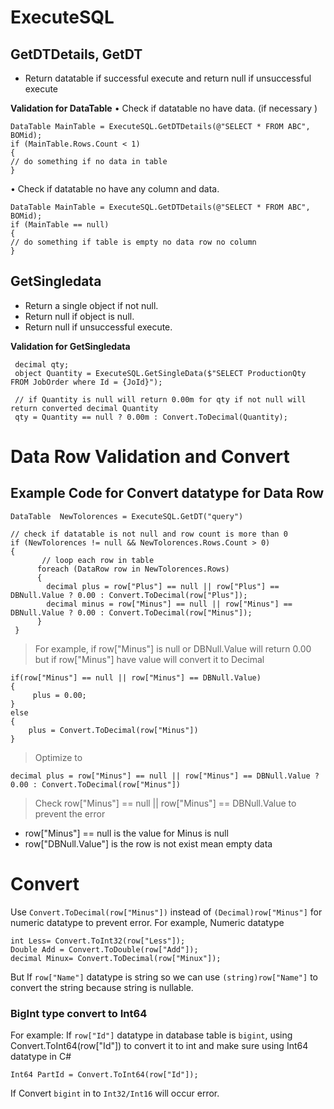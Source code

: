 # ExecuteSQL

##  GetDTDetails, GetDT

 - Return datatable if successful execute and return null if
   unsuccessful execute

**Validation for DataTable**
• Check if datatable no have data. (if necessary )

    DataTable MainTable = ExecuteSQL.GetDTDetails(@"SELECT * FROM ABC", BOMid);  
    if (MainTable.Rows.Count < 1)
    {
    // do something if no data in table
    }
 
• Check if datatable no have any column and data.   
 
    DataTable MainTable = ExecuteSQL.GetDTDetails(@"SELECT * FROM ABC", BOMid);  
    if (MainTable == null)
    {
    // do something if table is empty no data row no column
    }

##  GetSingledata

 - Return a single object if not null.
 - Return null if object is null.
 - Return null if unsuccessful execute.

**Validation for GetSingledata**
   

     decimal qty;
     object Quantity = ExecuteSQL.GetSingleData($"SELECT ProductionQty FROM JobOrder where Id = {JoId}");
     
     // if Quantity is null will return 0.00m for qty if not null will return converted decimal Quantity 
     qty = Quantity == null ? 0.00m : Convert.ToDecimal(Quantity);

# Data Row Validation and Convert
## Example Code for  Convert datatype for Data Row 
    DataTable  NewTolorences = ExecuteSQL.GetDT("query")
    
    // check if datatable is not null and row count is more than 0
    if (NewTolorences != null && NewTolorences.Rows.Count > 0)
    {
		   // loop each row in table
          foreach (DataRow row in NewTolorences.Rows)
          {
            decimal plus = row["Plus"] == null || row["Plus"] == DBNull.Value ? 0.00 : Convert.ToDecimal(row["Plus"]);
            decimal minus = row["Minus"] == null || row["Minus"] == DBNull.Value ? 0.00 : Convert.ToDecimal(row["Minus"]);
          }
     }

> For example, if row["Minus"] is null or DBNull.Value will return 0.00 but if row["Minus"] have value will convert it to Decimal

    if(row["Minus"] == null || row["Minus"] == DBNull.Value)
    {
    	 plus = 0.00;
    }
    else
    {
    	plus = Convert.ToDecimal(row["Minus"])
    }

> Optimize to 

    decimal plus = row["Minus"] == null || row["Minus"] == DBNull.Value ? 0.00 : Convert.ToDecimal(row["Minus"])

> Check row["Minus"] == null || row["Minus"] == DBNull.Value to prevent the error

 - row["Minus"] == null is the value for Minus is null
 - row["DBNull.Value"] is the row is not exist mean empty data

# Convert

Use `Convert.ToDecimal(row["Minus"])`  instead of `(Decimal)row["Minus"]` for numeric datatype to prevent error.
For example, Numeric datatype

    int Less= Convert.ToInt32(row["Less"]);
    Double Add = Convert.ToDouble(row["Add"]);
    decimal Minux= Convert.ToDecimal(row["Minux"]);
    
But If `row["Name"]` datatype is string so we can use `(string)row["Name"]` to convert the string because string is nullable.

### BigInt type convert to Int64

For example: 
If `row["Id"]` datatype in database table is `bigint`, using Convert.ToInt64(row["Id"]) to convert it to int and make sure using Int64 datatype in C# 

    Int64 PartId = Convert.ToInt64(row["Id"]);

If Convert `bigint` in to `Int32/Int16` will occur error.
